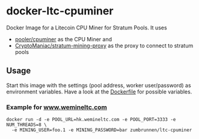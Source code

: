 # docker-ltc-cpuminer

Docker Image for a Litecoin CPU Miner for Stratum Pools. It uses
* [pooler/cpuminer](https://github.com/pooler/cpuminer) as the CPU Miner and
* [CryptoManiac/stratum-mining-proxy](https://github.com/CryptoManiac/stratum-mining-proxy) as the proxy to connect to stratum pools

## Usage

Start this image with the settings (pool address, worker user/password) as environment variables. Have a look at the [Dockerfile](../master/Dockerfile) for possible variables.

### Example for www.wemineltc.com

```shell
docker run -d -e POOL_URL=hk.wemineltc.com -e POOL_PORT=3333 -e NUM_THREADS=8 \
  -e MINING_USER=foo.1 -e MINING_PASSWORD=bar zumbrunnen/ltc-cpuminer
```
